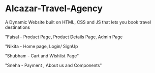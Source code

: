 # Alcazar-Travel-Agency
A Dynamic Website built on HTML, CSS and JS that lets you book travel destinations <br/>

"Faisal - Product Page, Product Details Page, Admin Page  </br>

"Nikita - Home page, Login/ SignUp </br>

"Shubham - Cart and Wishlist Page"</br>

"Sneha - Payment , About us and Components"</br>

